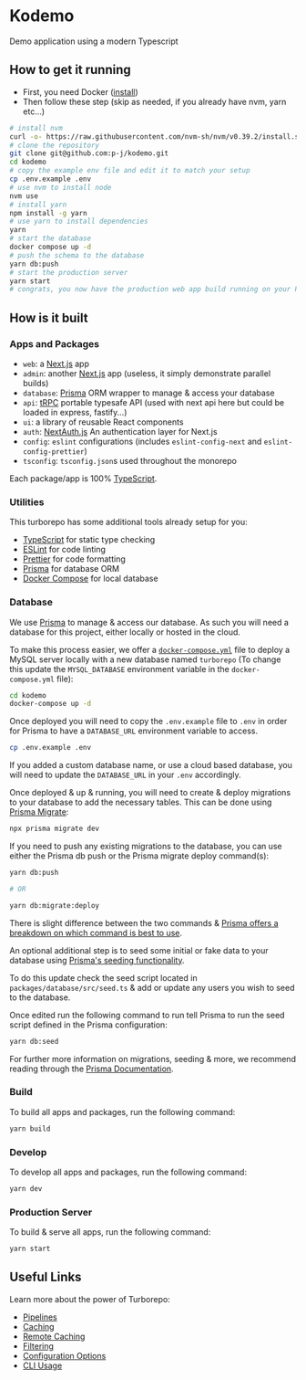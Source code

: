 # Kodemo

Demo application using a modern Typescript

## How to get it running

- First, you need Docker ([install](https://docs.docker.com/engine/install/))
- Then follow these step (skip as needed, if you already have nvm, yarn etc...)

```bash
# install nvm
curl -o- https://raw.githubusercontent.com/nvm-sh/nvm/v0.39.2/install.sh | bash
# clone the repository
git clone git@github.com:p-j/kodemo.git
cd kodemo
# copy the example env file and edit it to match your setup
cp .env.example .env
# use nvm to install node
nvm use
# install yarn
npm install -g yarn
# use yarn to install dependencies
yarn
# start the database
docker compose up -d
# push the schema to the database
yarn db:push
# start the production server
yarn start
# congrats, you now have the production web app build running on your PORT 3000
```

## How is it built

### Apps and Packages

- `web`: a [Next.js](https://nextjs.org/) app
- `admin`: another [Next.js](https://nextjs.org/) app (useless, it simply demonstrate parallel builds)
- `database`: [Prisma](https://prisma.io/) ORM wrapper to manage & access your database
- `api`: [tRPC](https://trpc.io/) portable typesafe API (used with next api here but could be loaded in express, fastify...)
- `ui`: a library of reusable React components
- `auth`: [NextAuth.js](https://next-auth.js.org/) An authentication layer for Next.js
- `config`: `eslint` configurations (includes `eslint-config-next` and `eslint-config-prettier`)
- `tsconfig`: `tsconfig.json`s used throughout the monorepo

Each package/app is 100% [TypeScript](https://www.typescriptlang.org/).

### Utilities

This turborepo has some additional tools already setup for you:

- [TypeScript](https://www.typescriptlang.org/) for static type checking
- [ESLint](https://eslint.org/) for code linting
- [Prettier](https://prettier.io) for code formatting
- [Prisma](https://prisma.io/) for database ORM
- [Docker Compose](https://docs.docker.com/compose/) for local database

### Database

We use [Prisma](https://prisma.io/) to manage & access our database. As such you will need a database for this project, either locally or hosted in the cloud.

To make this process easier, we offer a [`docker-compose.yml`](https://docs.docker.com/compose/) file to deploy a MySQL server locally with a new database named `turborepo` (To change this update the `MYSQL_DATABASE` environment variable in the `docker-compose.yml` file):

```bash
cd kodemo
docker-compose up -d
```

Once deployed you will need to copy the `.env.example` file to `.env` in order for Prisma to have a `DATABASE_URL` environment variable to access.

```bash
cp .env.example .env
```

If you added a custom database name, or use a cloud based database, you will need to update the `DATABASE_URL` in your `.env` accordingly.

Once deployed & up & running, you will need to create & deploy migrations to your database to add the necessary tables. This can be done using [Prisma Migrate](https://www.prisma.io/migrate):

```bash
npx prisma migrate dev
```

If you need to push any existing migrations to the database, you can use either the Prisma db push or the Prisma migrate deploy command(s):

```bash
yarn db:push

# OR

yarn db:migrate:deploy
```

There is slight difference between the two commands & [Prisma offers a breakdown on which command is best to use](https://www.prisma.io/docs/concepts/components/prisma-migrate/db-push#choosing-db-push-or-prisma-migrate).

An optional additional step is to seed some initial or fake data to your database using [Prisma's seeding functionality](https://www.prisma.io/docs/guides/database/seed-database).

To do this update check the seed script located in `packages/database/src/seed.ts` & add or update any users you wish to seed to the database.

Once edited run the following command to run tell Prisma to run the seed script defined in the Prisma configuration:

```bash
yarn db:seed
```

For further more information on migrations, seeding & more, we recommend reading through the [Prisma Documentation](https://www.prisma.io/docs/).

### Build

To build all apps and packages, run the following command:

```bash
yarn build
```

### Develop

To develop all apps and packages, run the following command:

```bash
yarn dev
```

### Production Server

To build & serve all apps, run the following command:

```bash
yarn start
```

## Useful Links

Learn more about the power of Turborepo:

- [Pipelines](https://turbo.build/repo/docs/core-concepts/monorepos/running-tasks)
- [Caching](https://turbo.build/repo/docs/core-concepts/caching)
- [Remote Caching](https://turbo.build/repo/docs/core-concepts/remote-caching)
- [Filtering](https://turbo.build/repo/docs/core-concepts/monorepos/filtering)
- [Configuration Options](https://turbo.build/repo/docs/reference/configuration)
- [CLI Usage](https://turbo.build/repo/docs/reference/command-line-reference)
